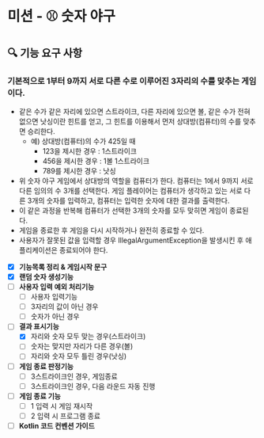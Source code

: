 # 미션 - ⚾ 숫자 야구

## **🔍 기능 요구 사항**
### 기본적으로 1부터 9까지 서로 다른 수로 이루어진 3자리의 수를 맞추는 게임이다.

* 같은 수가 같은 자리에 있으면 스트라이크, 다른 자리에 있으면 볼, 같은 수가 전혀 없으면 낫싱이란 힌트를 얻고, 그 힌트를 이용해서 먼저 상대방(컴퓨터)의 수를 맞추면 승리한다.
  * 예) 상대방(컴퓨터)의 수가 425일 때
    * 123을 제시한 경우 : 1스트라이크
    * 456을 제시한 경우 : 1볼 1스트라이크
    * 789를 제시한 경우 : 낫싱
* 위 숫자 야구 게임에서 상대방의 역할을 컴퓨터가 한다. 컴퓨터는 1에서 9까지 서로 다른 임의의 수 3개를 선택한다. 게임 플레이어는 컴퓨터가 생각하고 있는 서로 다른 3개의 숫자를 입력하고, 컴퓨터는 입력한 숫자에 대한 결과를 출력한다.
* 이 같은 과정을 반복해 컴퓨터가 선택한 3개의 숫자를 모두 맞히면 게임이 종료된다.
* 게임을 종료한 후 게임을 다시 시작하거나 완전히 종료할 수 있다.
* 사용자가 잘못된 값을 입력할 경우 IllegalArgumentException을 발생시킨 후 애플리케이션은 종료되어야 한다.

- [x] **기능목록 정리 & 게임시작 문구**
- [x] **랜덤 숫자 생성기능**
- [ ] **사용자 입력 예외 처리기능**
  - [ ] 사용자 입력기능
  - [ ] 3자리의 값이 아닌 경우
  - [ ] 숫자가 아닌 경우
- [ ] **결과 표시기능**
  - [x] 자리와 숫자 모두 맞는 경우(스트라이크)
  - [ ] 숫자는 맞지만 자리가 다른 경우(볼)
  - [ ] 자리와 숫자 모두 틀린 경우(낫싱)
- [ ] **게임 종료 판정기능**
  - [ ] 3스트라이크인 경우, 게임종료
  - [ ] 3스트라이크인 경우, 다음 라운드 자동 진행
- [ ] **게임 종료 기능**
  - [ ] 1 입력 시 게임 재시작
  - [ ] 2 입력 시 프로그램 종료
- [ ] **Kotlin 코드 컨벤션 가이드**
